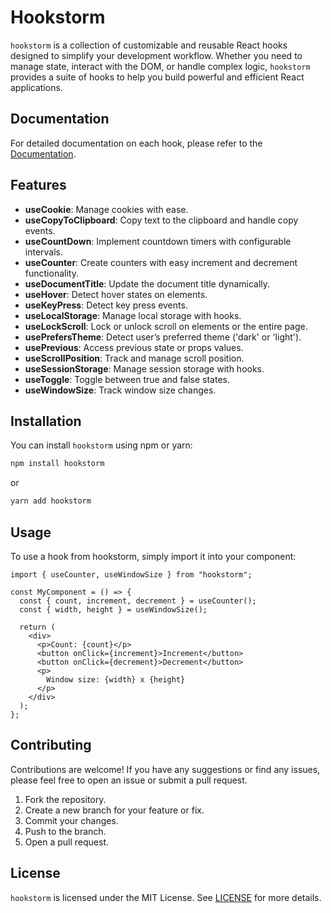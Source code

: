 # Hookstorm

`hookstorm` is a collection of customizable and reusable React hooks designed to simplify your development workflow. Whether you need to manage state, interact with the DOM, or handle complex logic, `hookstorm` provides a suite of hooks to help you build powerful and efficient React applications.

## Documentation

For detailed documentation on each hook, please refer to the [Documentation](https://hookstorm.vercel.app/).

## Features

- **useCookie**: Manage cookies with ease.
- **useCopyToClipboard**: Copy text to the clipboard and handle copy events.
- **useCountDown**: Implement countdown timers with configurable intervals.
- **useCounter**: Create counters with easy increment and decrement functionality.
- **useDocumentTitle**: Update the document title dynamically.
- **useHover**: Detect hover states on elements.
- **useKeyPress**: Detect key press events.
- **useLocalStorage**: Manage local storage with hooks.
- **useLockScroll**: Lock or unlock scroll on elements or the entire page.
- **usePrefersTheme**: Detect user’s preferred theme ('dark' or 'light').
- **usePrevious**: Access previous state or props values.
- **useScrollPosition**: Track and manage scroll position.
- **useSessionStorage**: Manage session storage with hooks.
- **useToggle**: Toggle between true and false states.
- **useWindowSize**: Track window size changes.

## Installation

You can install `hookstorm` using npm or yarn:

```bash
npm install hookstorm
```

or

```bash
yarn add hookstorm
```

## Usage

To use a hook from hookstorm, simply import it into your component:

```tsx
import { useCounter, useWindowSize } from "hookstorm";

const MyComponent = () => {
  const { count, increment, decrement } = useCounter();
  const { width, height } = useWindowSize();

  return (
    <div>
      <p>Count: {count}</p>
      <button onClick={increment}>Increment</button>
      <button onClick={decrement}>Decrement</button>
      <p>
        Window size: {width} x {height}
      </p>
    </div>
  );
};
```

## Contributing

Contributions are welcome! If you have any suggestions or find any issues, please feel free to open an issue or submit a pull request.

1. Fork the repository.
2. Create a new branch for your feature or fix.
3. Commit your changes.
4. Push to the branch.
5. Open a pull request.

## License

`hookstorm` is licensed under the MIT License. See [LICENSE](LICENSE) for more details.
